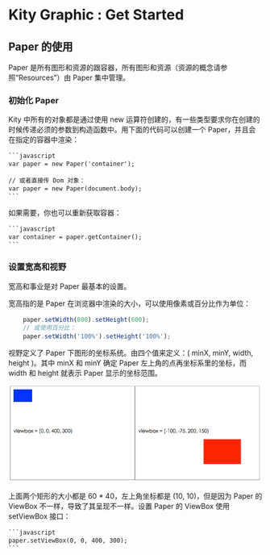 # Kity Graphic : Get Started

## Paper 的使用 ##

Paper 是所有图形和资源的跟容器，所有图形和资源（资源的概念请参照“Resources”）由 Paper 集中管理。

### 初始化 Paper ###

Kity 中所有的对象都是通过使用 new 运算符创建的，有一些类型要求你在创建的时候传递必须的参数到构造函数中。用下面的代码可以创建一个 Paper，并且会在指定的容器中渲染：

    ```javascript
    var paper = new Paper('container');

    // 或者直接传 Dom 对象：
    var paper = new Paper(document.body);
    ```
如果需要，你也可以重新获取容器：

    ```javascript
    var container = paper.getContainer();
    ```
    
### 设置宽高和视野 ###

宽高和事业是对 Paper 最基本的设置。

宽高指的是 Paper 在浏览器中渲染的大小，可以使用像素或百分比作为单位：

```javascript
	paper.setWidth(800).setHeight(600);
	// 或使用百分比：
	paper.setWidth('100%').setHeight('100%');
```
视野定义了 Paper 下图形的坐标系统。由四个值来定义：( minX, minY, width, height )。其中 minX 和 minY 确定 Paper 左上角的点再坐标系里的坐标，而 width 和 height 就表示 Paper 显示的坐标范围。

![Viewbox 说明](./images/viewbox.png)

上面两个矩形的大小都是 60 * 40，左上角坐标都是 (10, 10)，但是因为 Paper 的 ViewBox 不一样，导致了其呈现不一样。设置 Paper 的 ViewBox 使用 setViewBox 接口：

	```javascript
	paper.setViewBox(0, 0, 400, 300);
	```

